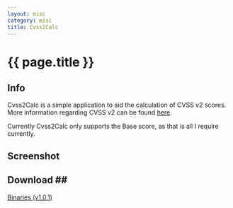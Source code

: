 ```yaml
---
layout: misc
category: misc
title: Cvss2Calc
---
```


# {{ page.title }} #

## Info ##
Cvss2Calc is a simple application to aid the calculation of CVSS v2 scores. More information regarding CVSS v2 can be found [here](http://www.first.org/cvss/cvss-guide.html). 

Currently Cvss2Calc only supports the Base score, as that is all I require currently. 

## Screenshot ##

## Download ##
[Binaries (v1.0.1)](/downloads/Cvss2Calc.v.1.0.1.zip)
